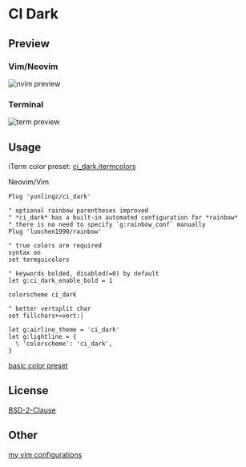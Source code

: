 # CI Dark

## Preview

### Vim/Neovim

![nvim preview](https://raw.githubusercontent.com/yunlingz/vim-equinusocio-material-preview/master/ci_dark/nvim.png)

### Terminal

![term preview](https://raw.githubusercontent.com/yunlingz/vim-equinusocio-material-preview/master/ci_dark/term.png)

## Usage

iTerm color preset: [ci_dark.itermcolors](term/)

Neovim/Vim

```viml
Plug 'yunlingz/ci_dark'

" optional rainbow parentheses improved
" *ci_dark* has a built-in automated configuration for *rainbow*
" there is no need to specify `g:rainbow_conf` manually
Plug 'luochen1990/rainbow'

" true colors are required
syntax on
set termguicolors

" keywords bolded, disabled(=0) by default
let g:ci_dark_enable_bold = 1

colorscheme ci_dark

" better vertsplit char
set fillchars+=vert:│

let g:airline_theme = 'ci_dark'
let g:lightline = {
  \ 'colorscheme': 'ci_dark',
}
```

[basic color preset](preset_doc/color.txt)

## License

[BSD-2-Clause](LICENSE)

## Other

[my vim configurations](https://github.com/yunlingz/config-vim)
